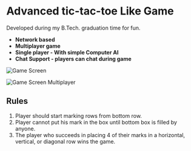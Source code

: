 #  Advanced tic-tac-toe Like Game

Developed during my B.Tech. graduation time for fun.


* **Network based**
* **Multiplayer game**
* **Single player - With simple Computer AI**
* **Chat Support - players can chat during game**


![Game Screen](https://suvera.github.io/assets/images/network_board_game01.png)


![Game Screen Multiplayer](https://suvera.github.io/assets/images/network_board_game02.png)


## Rules

1. Player should start marking rows from bottom row.
1. Player cannot put his mark in the box until bottom box is filled by anyone.
1. The player who succeeds in placing 4 of their marks in a horizontal, vertical, or diagonal row wins the game.
